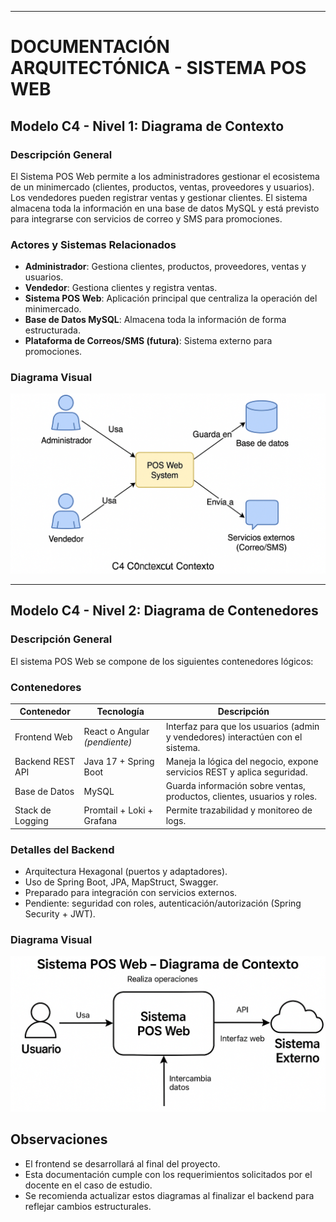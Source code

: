 
---

# **DOCUMENTACIÓN ARQUITECTÓNICA - SISTEMA POS WEB**

## **Modelo C4 - Nivel 1: Diagrama de Contexto**

### Descripción General

El Sistema POS Web permite a los administradores gestionar el ecosistema de un minimercado (clientes, productos, ventas, proveedores y usuarios). Los vendedores pueden registrar ventas y gestionar clientes. El sistema almacena toda la información en una base de datos MySQL y está previsto para integrarse con servicios de correo y SMS para promociones.

### Actores y Sistemas Relacionados

* **Administrador**: Gestiona clientes, productos, proveedores, ventas y usuarios.
* **Vendedor**: Gestiona clientes y registra ventas.
* **Sistema POS Web**: Aplicación principal que centraliza la operación del minimercado.
* **Base de Datos MySQL**: Almacena toda la información de forma estructurada.
* **Plataforma de Correos/SMS (futura)**: Sistema externo para promociones.

### Diagrama Visual

![Diagrama de Contexto](img/diagrama_contexto.png)


---

<div style="page-break-after: always;"></div>

## **Modelo C4 - Nivel 2: Diagrama de Contenedores**

### **Descripción General**

El sistema POS Web se compone de los siguientes contenedores lógicos:

### **Contenedores**

| Contenedor       | Tecnología                    | Descripción                                                                     |
| ---------------- | ----------------------------- | ------------------------------------------------------------------------------- |
| Frontend Web     | React o Angular *(pendiente)* | Interfaz para que los usuarios (admin y vendedores) interactúen con el sistema. |
| Backend REST API | Java 17 + Spring Boot         | Maneja la lógica del negocio, expone servicios REST y aplica seguridad.         |
| Base de Datos    | MySQL                         | Guarda información sobre ventas, productos, clientes, usuarios y roles.         |
| Stack de Logging | Promtail + Loki + Grafana     | Permite trazabilidad y monitoreo de logs.                                       |

### **Detalles del Backend**

* Arquitectura Hexagonal (puertos y adaptadores).
* Uso de Spring Boot, JPA, MapStruct, Swagger.
* Preparado para integración con servicios externos.
* Pendiente: seguridad con roles, autenticación/autorización (Spring Security + JWT).

### **Diagrama Visual**

![Diagrama de Contenedores](img/diagrama_contenedores.png)

<div style="page-break-after: always;"></div>

## **Observaciones**

* El frontend se desarrollará al final del proyecto.
* Esta documentación cumple con los requerimientos solicitados por el docente en el caso de estudio.
* Se recomienda actualizar estos diagramas al finalizar el backend para reflejar cambios estructurales.
